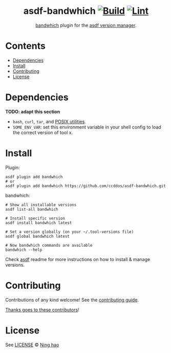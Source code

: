 <div align="center">

# asdf-bandwhich [![Build](https://github.com/ccddos/asdf-bandwhich/actions/workflows/build.yml/badge.svg)](https://github.com/ccddos/asdf-bandwhich/actions/workflows/build.yml) [![Lint](https://github.com/ccddos/asdf-bandwhich/actions/workflows/lint.yml/badge.svg)](https://github.com/ccddos/asdf-bandwhich/actions/workflows/lint.yml)

[bandwhich](https://github.com/imsnif/bandwhich) plugin for the [asdf version manager](https://asdf-vm.com).

</div>

# Contents

- [Dependencies](#dependencies)
- [Install](#install)
- [Contributing](#contributing)
- [License](#license)

# Dependencies

**TODO: adapt this section**

- `bash`, `curl`, `tar`, and [POSIX utilities](https://pubs.opengroup.org/onlinepubs/9699919799/idx/utilities.html).
- `SOME_ENV_VAR`: set this environment variable in your shell config to load the correct version of tool x.

# Install

Plugin:

```shell
asdf plugin add bandwhich
# or
asdf plugin add bandwhich https://github.com/ccddos/asdf-bandwhich.git
```

bandwhich:

```shell
# Show all installable versions
asdf list-all bandwhich

# Install specific version
asdf install bandwhich latest

# Set a version globally (on your ~/.tool-versions file)
asdf global bandwhich latest

# Now bandwhich commands are available
bandwhich --help
```

Check [asdf](https://github.com/asdf-vm/asdf) readme for more instructions on how to
install & manage versions.

# Contributing

Contributions of any kind welcome! See the [contributing guide](contributing.md).

[Thanks goes to these contributors](https://github.com/ccddos/asdf-bandwhich/graphs/contributors)!

# License

See [LICENSE](LICENSE) © [Ning hao](https://github.com/ccddos/)
